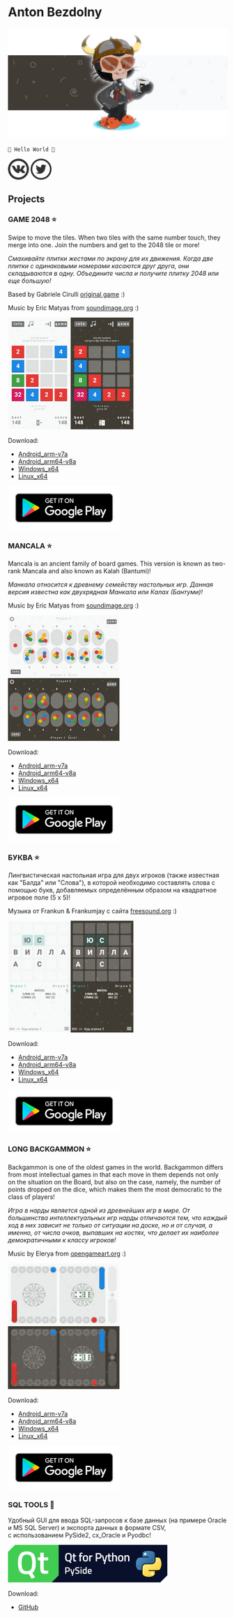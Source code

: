 # Anton Bezdolny

![banner](github_banner.png)

`🤘 Hello World 🤘`

[![VK](vk_logo.png)](https://vk.com/avbezdolny)
[![Twitter](twitter_logo.png)](https://twitter.com/avbezdolny)

## Projects

### GAME 2048 ⭐

Swipe to move the tiles. When two tiles with the same number touch, they merge into one. Join the numbers and get to the 2048 tile or more!

*Смахивайте плитки жестами по экрану для их движения. Когда две плитки с одинаковыми номерами касаются друг друга, они складываются в одну. Объедините числа и получите плитку 2048 или еще большую!*

Based by Gabriele Cirulli [original game](https://play2048.co) :)

Music by Eric Matyas from [soundimage.org](https://soundimage.org) :)

![Game2048](scr_2048.png)

Download:
* [Android_arm-v7a](https://github.com/codeisrock/codeisrock.github.io/releases/download/Game2048-v1.3/Game2048_arm7.apk)
* [Android_arm64-v8a](https://github.com/codeisrock/codeisrock.github.io/releases/download/Game2048-v1.3/Game2048_arm64-v8a.apk)
* [Windows_x64](https://github.com/codeisrock/codeisrock.github.io/releases/download/Game2048-v1.3/Game2048_win_x64.7z)
* [Linux_x64](https://github.com/codeisrock/codeisrock.github.io/releases/download/Game2048-v1.3/Game_2048-x86_64.AppImage)

[![GooglePlay](google-play-badge.png)](https://play.google.com/store/apps/details?id=anton.bezdolny.qml.game2048)

### MANCALA ⭐

Mancala is an ancient family of board games. This version is known as two-rank Mancala and also known as Kalah (Bantumi)!

*Манкала относится к древнему семейству настольных игр. Данная версия известна как двухрядная Манкала или Калах (Бантуми)!*

Music by Eric Matyas from [soundimage.org](https://soundimage.org) :)

![Mancala](scr_mancala.png)

Download:
* [Android_arm-v7a](https://github.com/codeisrock/codeisrock.github.io/releases/download/Mancala-v1.3/Mancala_arm7.apk)
* [Android_arm64-v8a](https://github.com/codeisrock/codeisrock.github.io/releases/download/Mancala-v1.3/Mancala_arm64-v8a.apk)
* [Windows_x64](https://github.com/codeisrock/codeisrock.github.io/releases/download/Mancala-v1.3/Mancala_win_x64.7z)
* [Linux_x64](https://github.com/codeisrock/codeisrock.github.io/releases/download/Mancala-v1.3/Mancala-x86_64.AppImage)

[![GooglePlay](google-play-badge.png)](https://play.google.com/store/apps/details?id=anton.bezdolny.qml.mancala)

### БУКВА ⭐

Лингвистическая настольная игра для двух игроков (также известная как "Балда" или "Слова"), в которой необходимо составлять слова с помощью букв, добавляемых определённым образом на квадратное игровое поле (5 x 5)!

Музыка от Frankun & Frankumjay с сайта [freesound.org](https://freesound.org) :)

![БУКВА](scr_bukva.png)

Download:
* [Android_arm-v7a](https://github.com/codeisrock/codeisrock.github.io/releases/download/Bukva-v1.3/Bukva_arm7.apk)
* [Android_arm64-v8a](https://github.com/codeisrock/codeisrock.github.io/releases/download/Bukva-v1.3/Bukva_arm64-v8a.apk)
* [Windows_x64](https://github.com/codeisrock/codeisrock.github.io/releases/download/Bukva-v1.3/Bukva_win_x64.7z)
* [Linux_x64](https://github.com/codeisrock/codeisrock.github.io/releases/download/Bukva-v1.3/Bukva-x86_64.AppImage)

[![GooglePlay](google-play-badge.png)](https://play.google.com/store/apps/details?id=anton.bezdolny.qml.bukva)

### LONG BACKGAMMON ⭐

Backgammon is one of the oldest games in the world. Backgammon differs from most intellectual games in that each move in them depends not only on the situation on the Board, but also on the case, namely, the number of points dropped on the dice, which makes them the most democratic to the class of players!

*Игра в нарды является одной из древнейших игр в мире. От большинства интеллектуальных игр нарды отличаются тем, что каждый ход в них зависит не только от ситуации на доске, но и от случая, а именно, от числа очков, выпавших на костях, что делает их наиболее демократичными к классу игроков!*

Music by Elerya from [opengameart.org](https://opengameart.org/) :)

![Backgammon](scr_backgammon.png)

Download:
* [Android_arm-v7a](https://github.com/codeisrock/codeisrock.github.io/releases/download/Backgammon-v1.3/Backgammon_arm7.apk)
* [Android_arm64-v8a](https://github.com/codeisrock/codeisrock.github.io/releases/download/Backgammon-v1.3/Backgammon_arm64-v8a.apk)
* [Windows_x64](https://github.com/codeisrock/codeisrock.github.io/releases/download/Backgammon-v1.3/Backgammon_win_x64.7z)
* [Linux_x64](https://github.com/codeisrock/codeisrock.github.io/releases/download/Backgammon-v1.3/Long_Backgammon-x86_64.AppImage)

[![GooglePlay](google-play-badge.png)](https://play.google.com/store/apps/details?id=anton.bezdolny.qml.backgammon)

### SQL TOOLS 🚀

Удобный GUI для ввода SQL-запросов к базе данных (на примере Oracle и MS SQL Server) и экспорта данных в формате CSV,  
с использованием PySide2, cx_Oracle и Pyodbc!

![SQL TOOLS](pyside-logo.png)

Download:
* [GitHub](https://github.com/codeisrock/sql_tools)
